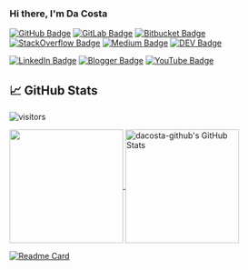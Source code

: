 
### Hi there, I'm Da Costa


[![GitHub Badge](https://img.shields.io/badge/GitHub-100000?style=for-the-badge&logo=github&logoColor=white)](https://github.com/dacosta-github)
[![GitLab Badge](https://img.shields.io/badge/GitLab-330F63?style=for-the-badge&logo=gitlab&logoColor=white)](https://gitlab.com/dacosta-github)
[![Bitbucket Badge](https://img.shields.io/badge/Bitbucket-330F63?style=for-the-badge&logo=bitbucket&logoColor=white)](https://bitbucket.org/dacosta-github/)
[![StackOverflow Badge](https://img.shields.io/badge/Stack_Overflow-FE7A16?style=for-the-badge&logo=stack-overflow&logoColor=white)](https://stackoverflow.com/users/2371987/dacosta-github)
[![Medium Badge](https://img.shields.io/badge/Medium-12100E?style=for-the-badge&logo=medium&logoColor=white)](https://medium.com/dacosta-github)
[![DEV Badge](https://img.shields.io/badge/dev.to-0A0A0A?style=for-the-badge&logo=dev.to&logoColor=white)](https://dev.to/dacosta-github)

[![LinkedIn Badge](https://img.shields.io/badge/LinkedIn-0077B5?style=for-the-badge&logo=linkedin&logoColor=white)](https://www.linkedin.com/in/dacosta-github/)
[![Blogger Badge](https://img.shields.io/badge/Blogger-FF5722?style=for-the-badge&logo=blogger&logoColor=white)](https://dacosta-github.blogspot.com/)
[![YouTube Badge](https://img.shields.io/badge/YouTube-FF0000?style=for-the-badge&logo=youtube&logoColor=white)](https://www.youtube.com/channel/dacosta-github)



## &#x1f4c8; GitHub Stats

![visitors](https://visitor-badge.glitch.me/badge?style=flat-square&page_id=dacosta-github)

<a href="https://github.com/dacosta-github/about-me">
  <img height="200px" align="center" src="https://github-readme-stats.vercel.app/api/top-langs/?username=dacosta-github&layout=compact&langs_count=10&hide=asp,php&title_color=ffffff&text_color=c9cacc&icon_color=2bbc8a&bg_color=1d1f21" />
</a>
<a href="https://github.com/dacosta-github/about-me">
  <img height="200px" align="center" src="https://github-readme-stats.vercel.app/api?username=dacosta-github&show_icons=true&line_height=27&count_private=true&title_color=ffffff&text_color=c9cacc&icon_color=2bbc8a&bg_color=1d1f21" alt="dacosta-github's GitHub Stats" />
</a>



[![Readme Card](https://github-readme-stats.vercel.app/api/pin/?username=dacosta-github&repo=udacity-mle)](https://github.com/dacosta-github/udacity-mle)
